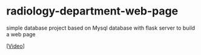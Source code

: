 # radiology-department-web-page

 simple database project based on Mysql database with flask server to build a web page
 
[[Video](https://drive.google.com/file/d/11pqabVw6kJwl_jSlv2mIMpadJYNj6Lba/view?usp=sharing)]

